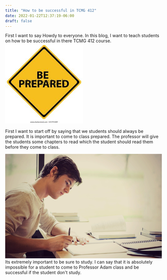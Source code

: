 ```yaml
---
title: "How to be successful in TCMG 412"
date: 2022-01-22T12:37:19-06:00
draft: false
---
```

First I want to say Howdy to everyone.
In this blog, I want to teach students on how to be successful in there TCMG 412 course.
![demo](/be.jpg)

First I want to start off by saying that we students should always be prepared.
It is important to come to class prepared. The professor will give the students some chapters to read which the student should read them before they come to class.

![demo](/study.jpg)
Its extremely important to be sure to study. I can say that it is absolutely impossible for a student to come to Professor Adam class and be successful if the student don't study.


